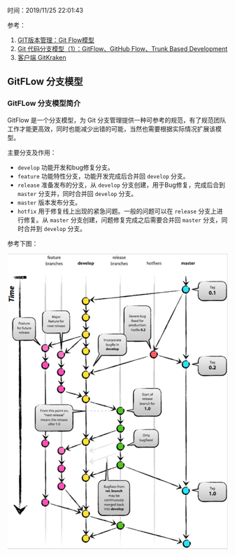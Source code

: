 时间：2019/11/25 22:01:43

参考：

1. [GIT版本管理：Git Flow模型](https://juejin.im/post/5a431edb6fb9a04514644fd4) 
2. [Git 代码分支模型（1）：GitFlow、GitHub Flow、Trunk Based Development](http://www.brofive.org/?p=2165)
2. [客户端 GitKraken](https://www.gitkraken.com/)

## GitFLow 分支模型  

### GitFLow 分支模型简介     

GitFlow 是一个分支模型，为 Git 分支管理提供一种可参考的规范，有了规范团队工作才能更高效，同时也能减少出错的可能，当然也需要根据实际情况扩展该模型。

主要分支及作用：

* `develop` 功能开发和bug修复分支。
* `feature` 功能特性分支，功能开发完成后合并回 `develop` 分支。
* `release` 准备发布的分支，从 `develop` 分支创建，用于Bug修复，完成后合到 `master` 分支并，同时合并回 `develop` 分支。
* `master` 版本发布分支。
* `hotfix` 用于修复线上出现的紧急问题。一般的问题可以在 `release` 分支上进行修复。从 `master` 分支创建，问题修复完成之后需要合并回 `master` 分支，同时合并到 `develop`  分支。 

参考下图：

![](../../../img/git/gitflow.jpg)